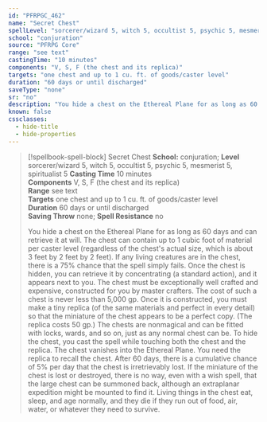 ```yaml
---
id: "PFRPGC_462"
name: "Secret Chest"
spellLevel: "sorcerer/wizard 5, witch 5, occultist 5, psychic 5, mesmerist 5, spiritualist 5"
school: "conjuration"
source: "PFRPG Core"
range: "see text"
castingTime: "10 minutes"
components: "V, S, F (the chest and its replica)"
targets: "one chest and up to 1 cu. ft. of goods/caster level"
duration: "60 days or until discharged"
saveType: "none"
sr: "no"
description: "You hide a chest on the Ethereal Plane for as long as 60 days and can retrieve it at will. The chest can contain up to 1 cubic foot of material per caster level (regardless of the chest's actual size, which is about 3 feet by 2 feet by 2 feet). If any living creatures are in the chest, there is a 75% chance that the spell simply fails.  Once the chest is hidden, you can retrieve it by concentrating (a standard action), and it appears next to you.  The chest must be exceptionally well crafted and expensive, constructed for you by master crafters. The cost of such a chest is never less than 5,000 gp. Once it is constructed, you must make a tiny replica (of the same materials and perfect in every detail) so that the miniature of the chest appears to be a perfect copy. (The replica costs 50 gp.) The chests are nonmagical and can be fitted with locks, wards, and so on, just as any normal chest can be.  To hide the chest, you cast the spell while touching both the chest and the replica. The chest vanishes into the Ethereal Plane.  You need the replica to recall the chest. After 60 days, there is a cumulative chance of 5% per day that the chest is irretrievably lost.  If the miniature of the chest is lost or destroyed, there is no way, even with a wish spell, that the large chest can be summoned back, although an extraplanar expedition might be mounted to find it.  Living things in the chest eat, sleep, and age normally, and they die if they run out of food, air, water, or whatever they need to survive."
known: false
cssclasses:
  - hide-title
  - hide-properties
---
```


> [!spellbook-spell-block] Secret Chest
> **School:** conjuration; **Level** sorcerer/wizard 5, witch 5, occultist 5, psychic 5, mesmerist 5, spiritualist 5
> **Casting Time** 10 minutes  
> **Components** V, S, F (the chest and its replica)  
> **Range** see text  
> **Targets** one chest and up to 1 cu. ft. of goods/caster level  
> **Duration** 60 days or until discharged  
> **Saving Throw** none; **Spell Resistance** no
> 
> You hide a chest on the Ethereal Plane for as long as 60 days and can retrieve it at will. The chest can contain up to 1 cubic foot of material per caster level (regardless of the chest's actual size, which is about 3 feet by 2 feet by 2 feet). If any living creatures are in the chest, there is a 75% chance that the spell simply fails.  Once the chest is hidden, you can retrieve it by concentrating (a standard action), and it appears next to you.  The chest must be exceptionally well crafted and expensive, constructed for you by master crafters. The cost of such a chest is never less than 5,000 gp. Once it is constructed, you must make a tiny replica (of the same materials and perfect in every detail) so that the miniature of the chest appears to be a perfect copy. (The replica costs 50 gp.) The chests are nonmagical and can be fitted with locks, wards, and so on, just as any normal chest can be.  To hide the chest, you cast the spell while touching both the chest and the replica. The chest vanishes into the Ethereal Plane.  You need the replica to recall the chest. After 60 days, there is a cumulative chance of 5% per day that the chest is irretrievably lost.  If the miniature of the chest is lost or destroyed, there is no way, even with a wish spell, that the large chest can be summoned back, although an extraplanar expedition might be mounted to find it.  Living things in the chest eat, sleep, and age normally, and they die if they run out of food, air, water, or whatever they need to survive.